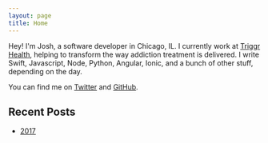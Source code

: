 ```yaml
---
layout: page
title: Home
---
```


Hey! I'm Josh, a software developer in Chicago, IL. I currently work at [Triggr Health](https://www.triggrhealth.com), helping to transform the way addiction treatment is delivered. I write Swift, Javascript, Node, Python, Angular, Ionic, and a bunch of other stuff, depending on the day. 

You can find me on [Twitter](https://twitter.com/servercobra) and [GitHub](https://github.com/pcsforeducation).

Recent Posts
------------

* [2017](http://blog.servercobra.com/posts/2017)
